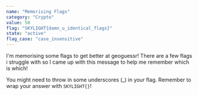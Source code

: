 ```yaml
---
name: "Memorising Flags"
category: "Crypto"
value: 50
flag: "SKYLIGHT{damn_u_identical_flags}"
state: "active"
flag_case: "case_insensitive"
---
```


I'm memorising some flags to get better at geoguessr! There are a few flags i struggle with so I came up with this message to help me remember which is which!

You might need to throw in some underscores (_) in your flag. Remember to wrap your answer with `SKYLIGHT{}`!
